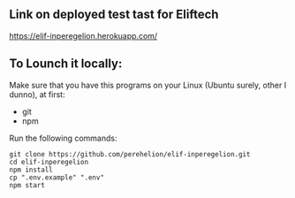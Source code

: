 ## Link on deployed test tast for Eliftech
https://elif-inperegelion.herokuapp.com/

## To Lounch it locally:
Make sure that you have this programs on your Linux (Ubuntu surely, other I dunno), at first:
* git
* npm

Run the following commands:
```
git clone https://github.com/perehelion/elif-inperegelion.git
cd elif-inperegelion
npm install
cp ".env.example" ".env"
npm start
```
